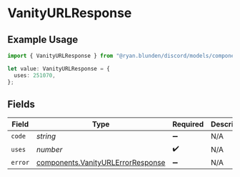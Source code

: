 # VanityURLResponse

## Example Usage

```typescript
import { VanityURLResponse } from "@ryan.blunden/discord/models/components";

let value: VanityURLResponse = {
  uses: 251070,
};
```

## Fields

| Field                                                                                  | Type                                                                                   | Required                                                                               | Description                                                                            |
| -------------------------------------------------------------------------------------- | -------------------------------------------------------------------------------------- | -------------------------------------------------------------------------------------- | -------------------------------------------------------------------------------------- |
| `code`                                                                                 | *string*                                                                               | :heavy_minus_sign:                                                                     | N/A                                                                                    |
| `uses`                                                                                 | *number*                                                                               | :heavy_check_mark:                                                                     | N/A                                                                                    |
| `error`                                                                                | [components.VanityURLErrorResponse](../../models/components/vanityurlerrorresponse.md) | :heavy_minus_sign:                                                                     | N/A                                                                                    |